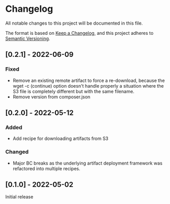 # Changelog
All notable changes to this project will be documented in this file.

The format is based on [Keep a Changelog](https://keepachangelog.com/en/1.0.0/),
and this project adheres to [Semantic Versioning](https://semver.org/spec/v2.0.0.html).

## [0.2.1] - 2022-06-09
### Fixed
- Remove an existing remote artifact to force a re-download, because the wget -c (continue) option doesn't handle 
properly a situation where the S3 file is completely different but with the same filename.
- Remove version from composer.json

## [0.2.0] - 2022-05-12
### Added
- Add recipe for downloading artifacts from S3
### Changed
- Major BC breaks as the underlying artifact deployment framework was refactored into multiple recipes.

## [0.1.0] - 2022-05-02
Initial release